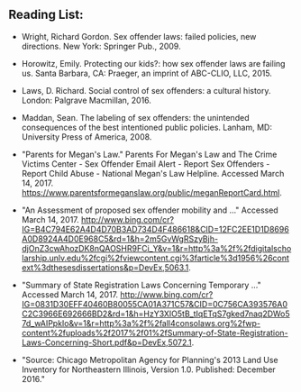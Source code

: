 ## Reading List:


* Wright, Richard Gordon. Sex offender laws: failed policies, new directions. New York: Springer Pub., 2009.

* Horowitz, Emily. Protecting our kids?: how sex offender laws are failing us. Santa Barbara, CA: Praeger, an imprint of ABC-CLIO, LLC, 2015.

* Laws, D. Richard. Social control of sex offenders: a cultural history. London: Palgrave Macmillan, 2016.

* Maddan, Sean. The labeling of sex offenders: the unintended consequences of the best intentioned public policies. Lanham, MD: University Press of America, 2008.

* "Parents for Megan's Law." Parents For Megan's Law and The Crime Victims Center - Sex Offender Email Alert - Report Sex Offenders - Report Child Abuse - National Megan's Law Helpline. Accessed March 14, 2017. https://www.parentsformeganslaw.org/public/meganReportCard.html.

* "An Assessment of proposed sex offender mobility and ..." Accessed March 14, 2017. http://www.bing.com/cr?IG=B4C794E62A4D4D70B3AD734D4F486618&CID=12FC2EE1D1D8696A0D8924A4D0E968C5&rd=1&h=2m5GvWgRSzyBjh-djOnZ3cwAhozDK8nQAOSHR9FCi_Y&v=1&r=http%3a%2f%2fdigitalscholarship.unlv.edu%2fcgi%2fviewcontent.cgi%3farticle%3d1956%26context%3dthesesdissertations&p=DevEx,5063.1.

* "Summary of State Registration Laws Concerning Temporary ..." Accessed March 14, 2017. http://www.bing.com/cr?IG=0831D30EFF40460B80055CA01A371C57&CID=0C756CA393576A0C2C3966E692666BD2&rd=1&h=HzY3XIO5tB_tIqETqS7gked7naq2DWo57d_wAIPpkIo&v=1&r=http%3a%2f%2fall4consolaws.org%2fwp-content%2fuploads%2f2017%2f01%2fSummary-of-State-Registration-Laws-Concerning-Short.pdf&p=DevEx,5072.1.

*  "Source: Chicago Metropolitan Agency for Planning's 2013 Land Use Inventory for Northeastern Illinois, Version 1.0. Published: December 2016."


